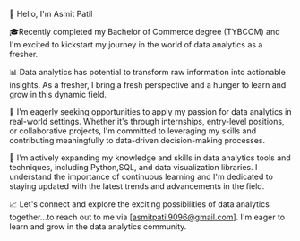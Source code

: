 👋 Hello, I'm Asmit Patil

🎓Recently completed my Bachelor of Commerce degree (TYBCOM) and I'm excited to kickstart my journey in the world of data analytics as a fresher.

📊 Data analytics has potential to transform raw information into actionable insights. As a fresher, I bring a fresh perspective and a hunger to learn and grow in this dynamic field.

💼 I'm eagerly seeking opportunities to apply my passion for data analytics in real-world settings. Whether it's through internships, entry-level positions, or collaborative projects, I'm committed to leveraging my skills and contributing meaningfully to data-driven decision-making processes.

🌱 I'm actively expanding my knowledge and skills in data analytics tools and techniques, including Python,SQL, and data visualization libraries. I understand the importance of continuous learning and I'm dedicated to staying updated with the latest trends and advancements in the field.

📈 Let's connect and explore the exciting possibilities of data analytics together...to reach out to me via [asmitpatil9096@gmail.com]. I'm eager to learn and grow in the data analytics community.
<!---
patilasmit/patilasmit is a ✨ special ✨ repository because its `README.md` (this file) appears on your GitHub profile.
You can click the Preview link to take a look at your changes.
--->
